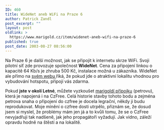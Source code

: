 ```yaml
---
ID: 460
title: WideNet aneb WiFi na Praze 6
author: Patrick Zandl
post_excerpt: ""
layout: post
oldlink: >
  https://www.marigold.cz/item/widenet-aneb-wifi-na-praze-6
published: true
post_date: 2003-08-27 08:56:00
---
```

<p>
Na Praze 6 je další možnost, jak se připojit k internetu skrze WiFi. Svoji pilotní síť zde provozuje společnost <STRONG>WideNet</STRONG>. Cena za připojení linkou o kapacitě 64 Kb/s je zhruba 500 Kč, instalace možná u zákazníka. WideNet ale přímo na <A href="http://www.widenet.cz/" target=_blank>svém webu </A>říká, že pokud jde o atraktivní lokalitu vhodnou pro vybudování hotspotu, připojí vás zdarma. </p>

<p>
Pokud <STRONG>jste v okolí Letné</STRONG>, můžete vyzkoušet <A href="http://www.ariga.cz/letna/index.html" target=_blank>marigoldí přípojku</A> (petrovu), která je napojená i na CzFree. Celá historie stavby tohoto bodu a zejména petrova snaha o připojení do czfree je docela legrační, někdy ji budu reprodukovat. Moje mínění o czfree dosti utrpělo, přiznám se, že dosud jsem si myslel, že problémy mám jen já a to kvůli tomu, že se o CzFree nevyjadřuji tak nadšeně, jak jeho propagátoři vyžadují. Jak vidno, záleží opravdu hodně na štěstí a na lokalitě. </p>
